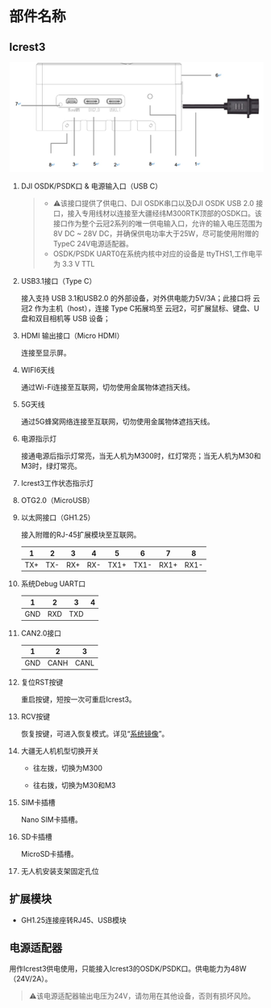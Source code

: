 # 部件名称

## Icrest3




![部件说明](../images/%E9%83%A8%E4%BB%B6%E8%AF%B4%E6%98%8E.jpg)




1. DJI OSDK/PSDK口 & 电源输入口（USB C）

   > - ⚠️该接口提供了供电口、DJI OSDK串口以及DJI OSDK USB 2.0 接口，接入专用线材以连接至大疆经纬M300RTK顶部的OSDK口。该接口作为整个云冠2系列的唯一供电输入口，允许的输入电压范围为8V DC ~ 28V DC，并确保供电功率大于25W，尽可能使用附赠的TypeC 24V电源适配器。
   > - OSDK/PSDK UART0在系统内核中对应的设备是 ttyTHS1,工作电平为 3.3 V TTL

2. USB3.1接口（Type C）

   接入支持 USB 3.1和USB2.0 的外部设备，对外供电能力5V/3A；此接口将 云冠2 作为主机（host），连接 Type C拓展坞至 云冠2，可扩展鼠标、键盘、U盘和双目相机等 USB 设备；

3. HDMI 输出接口（Micro HDMI）

   连接至显示屏。

4. WIFI6天线

   通过Wi-Fi连接至互联网，切勿使用金属物体遮挡天线。

5. 5G天线

   通过5G蜂窝网络连接至互联网，切勿使用金属物体遮挡天线。

6. 电源指示灯

   接通电源后指示灯常亮，当无人机为M300时，红灯常亮；当无人机为M30和M3时，绿灯常亮。

7. Icrest3工作状态指示灯

8. OTG2.0（MicroUSB）

9. 以太网接口（GH1.25）

   接入附赠的RJ-45扩展模块至互联网。

   |  1   |  2   |  3   |  4   |  5   |  6   |  7   |  8   |
   | :--: | :--: | :--: | :--: | :--: | :--: | :--: | :--: |
   | TX+  | TX-  | RX+  | RX-  | TX1+ | TX1- | RX1+ | RX1- |

   

10. 系统Debug UART口

    |  1   |  2   |  3   |  4   |
    | :--: | :--: | :--: | :--: |
    | GND  | RXD  | TXD  |      |

    

11. CAN2.0接口

    |  1   |  2   |  3   |
    | :--: | :--: | :--: |
    | GND  | CANH | CANL |

12. 复位RST按键

    重启按键，短按一次可重启Icrest3。

13. RCV按键

    恢复按键，可进入恢复模式。详见“[系统镜像](zh-cn/SystemImage.md)”。

14. 大疆无人机机型切换开关

    - 往左拨，切换为M300

    - 往右拨，切换为M30和M3

15. SIM卡插槽

    Nano SIM卡插槽。

16. SD卡插槽

    MicroSD卡插槽。

17. 无人机安装支架固定孔位

## 扩展模块

- GH1.25连接座转RJ45、USB模块

## 电源适配器

用作Icrest3供电使用，只能接入Icrest3的OSDK/PSDK口。供电能力为48W（24V/2A）。

> ⚠️该电源适配器输出电压为24V，请勿用在其他设备，否则有损坏风险。
